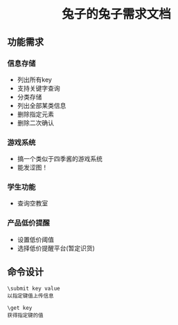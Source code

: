 ﻿<h1 align='center'>兔子的兔子需求文档</h1>

## 功能需求
### 信息存储
* 列出所有key
* 支持关键字查询
* 分类存储
* 列出全部某类信息
* 删除指定元素
* 删除二次确认

### 游戏系统
* 搞一个类似于四季酱的游戏系统
* 能发涩图！
  
### 学生功能
* 查询空教室
  
### 产品低价提醒
* 设置低价阈值
* 选择低价提醒平台(暂定识货)

## 命令设计
    \submit key value
    以指定键值上传信息

    \get key 
    获得指定键的值